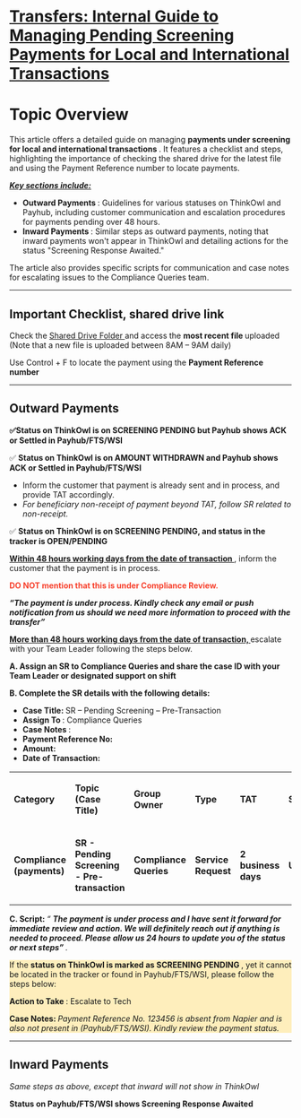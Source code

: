 # [Transfers: Internal Guide to Managing Pending Screening Payments for Local and International Transactions](https://app.getguru.com/card/TqMBgKdc/Transfers-Internal-Guide-to-Managing-Pending-Screening-Payments-for-Local-and-International-Transactions)

<p class="ghq-card-content__paragraph ghq-is-empty" data-ghq-card-content-type="paragraph">
</p>
<h1 class="ghq-card-content__large-heading" data-ghq-card-content-type="LARGE_HEADING">
 Topic Overview
</h1>
<p class="ghq-card-content__paragraph" data-ghq-card-content-type="paragraph">
 This article offers a detailed guide on managing
 <strong class="ghq-card-content__bold" data-ghq-card-content-type="BOLD">
  payments under screening for local and international transactions
 </strong>
 . It features a checklist and steps, highlighting the importance of checking the shared drive for the latest file and using the Payment Reference number to locate payments.
</p>
<p class="ghq-card-content__paragraph" data-ghq-card-content-type="paragraph">
 <em class="ghq-card-content__italic" data-ghq-card-content-type="ITALIC">
  <strong class="ghq-card-content__bold" data-ghq-card-content-type="BOLD">
   <u class="ghq-card-content__underline" data-ghq-card-content-type="UNDERLINE" style="text-decoration:underline">
    Key sections include:
   </u>
  </strong>
 </em>
</p>
<ul class="ghq-card-content__bulleted-list" data-ghq-card-content-type="BULLETED_LIST">
 <li class="ghq-card-content__bulleted-list-item" data-ghq-card-content-type="BULLETED_LIST_ITEM">
  <strong class="ghq-card-content__bold" data-ghq-card-content-type="BOLD">
   Outward Payments
  </strong>
  : Guidelines for various statuses on ThinkOwl and Payhub, including customer communication and escalation procedures for payments pending over 48 hours.
 </li>
 <li class="ghq-card-content__bulleted-list-item" data-ghq-card-content-type="BULLETED_LIST_ITEM">
  <strong class="ghq-card-content__bold" data-ghq-card-content-type="BOLD">
   Inward Payments
  </strong>
  : Similar steps as outward payments, noting that inward payments won't appear in ThinkOwl and detailing actions for the status "Screening Response Awaited."
 </li>
</ul>
<p class="ghq-card-content__paragraph" data-ghq-card-content-type="paragraph">
 The article also provides specific scripts for communication and case notes for escalating issues to the Compliance Queries team.
</p>
<hr class="ghq-card-content__horizontal-rule" data-ghq-card-content-type="DIVIDER"/>
<h2 class="ghq-card-content__medium-heading" data-ghq-card-content-type="MEDIUM_HEADING">
 Important Checklist, shared drive link
</h2>
<p class="ghq-card-content__paragraph" data-ghq-card-content-type="paragraph">
 Check the
 <a class="ghq-card-content__link" data-ghq-card-content-type="LINK" href="https://neobankadq-my.sharepoint.com/:f:/g/personal/jlleve_wio_io/EjkWojV4w11Flcbg-hv0yS0B4J1r_OHmM35I4oRl5KXcRg?e=u0Yyqz" rel="noopener noreferrer" target="_blank">
  Shared Drive Folder
 </a>
 and access the
 <strong class="ghq-card-content__bold" data-ghq-card-content-type="BOLD">
  most recent file
 </strong>
 uploaded (Note that a new file is uploaded between 8AM – 9AM daily)
</p>
<p class="ghq-card-content__paragraph" data-ghq-card-content-type="paragraph">
 Use Control + F to locate the payment using the
 <strong class="ghq-card-content__bold" data-ghq-card-content-type="BOLD">
  Payment Reference number
 </strong>
</p>
<hr class="ghq-card-content__horizontal-rule" data-ghq-card-content-type="DIVIDER"/>
<h2 class="ghq-card-content__medium-heading" data-ghq-card-content-type="MEDIUM_HEADING">
 Outward Payments
</h2>
<p class="ghq-card-content__paragraph" data-ghq-card-content-type="paragraph">
 <strong class="ghq-card-content__bold" data-ghq-card-content-type="BOLD">
  ✅Status on ThinkOwl is on SCREENING PENDING but Payhub shows ACK or Settled in Payhub/FTS/WSI
 </strong>
</p>
<p class="ghq-card-content__paragraph" data-ghq-card-content-type="paragraph">
 ✅
 <strong class="ghq-card-content__bold" data-ghq-card-content-type="BOLD">
  Status on ThinkOwl is on AMOUNT WITHDRAWN and Payhub shows ACK or Settled in Payhub/FTS/WSI
 </strong>
</p>
<ul class="ghq-card-content__bulleted-list" data-ghq-card-content-type="BULLETED_LIST">
 <li class="ghq-card-content__bulleted-list-item" data-ghq-card-content-type="BULLETED_LIST_ITEM">
  Inform the customer that payment is already sent and in process, and provide TAT accordingly.
 </li>
 <li class="ghq-card-content__bulleted-list-item" data-ghq-card-content-type="BULLETED_LIST_ITEM">
  <em class="ghq-card-content__italic" data-ghq-card-content-type="ITALIC">
   For beneficiary non-receipt of payment beyond TAT, follow SR related to non-receipt.
  </em>
 </li>
</ul>
<p class="ghq-card-content__paragraph" data-ghq-card-content-type="paragraph">
 ✅
 <strong class="ghq-card-content__bold" data-ghq-card-content-type="BOLD">
  Status on ThinkOwl is on SCREENING PENDING, and status in the tracker is OPEN/PENDING
 </strong>
</p>
<p class="ghq-card-content__paragraph ghq-is-empty" data-ghq-card-content-type="paragraph">
</p>
<p class="ghq-card-content__paragraph" data-ghq-card-content-type="paragraph">
 <strong class="ghq-card-content__bold" data-ghq-card-content-type="BOLD">
  <u class="ghq-card-content__underline" data-ghq-card-content-type="UNDERLINE" style="text-decoration:underline">
   Within 48 hours working days from the date of transaction
  </u>
 </strong>
 , inform the customer that the payment is in process.
</p>
<p class="ghq-card-content__paragraph ghq-is-empty" data-ghq-card-content-type="paragraph">
</p>
<p class="ghq-card-content__paragraph" data-ghq-card-content-type="paragraph">
 <strong class="ghq-card-content__bold" data-ghq-card-content-type="BOLD">
  <span class="ghq-card-content__text-color" data-ghq-card-content-type="TEXT_COLOR" style="color:#f7412d">
   DO NOT mention that this is under Compliance Review.
  </span>
 </strong>
</p>
<p class="ghq-card-content__paragraph" data-ghq-card-content-type="paragraph">
 <strong class="ghq-card-content__bold" data-ghq-card-content-type="BOLD">
  <em class="ghq-card-content__italic" data-ghq-card-content-type="ITALIC">
   “The payment is under process. Kindly check any email or push notification from us should we need more information to proceed with the transfer”
  </em>
 </strong>
</p>
<p class="ghq-card-content__paragraph ghq-is-empty" data-ghq-card-content-type="paragraph">
</p>
<p class="ghq-card-content__paragraph" data-ghq-card-content-type="paragraph">
 <strong class="ghq-card-content__bold" data-ghq-card-content-type="BOLD">
  <u class="ghq-card-content__underline" data-ghq-card-content-type="UNDERLINE" style="text-decoration:underline">
   More than 48 hours working days from the date of transaction,
  </u>
 </strong>
 <strong class="ghq-card-content__bold" data-ghq-card-content-type="BOLD">
 </strong>
 escalate with your Team Leader following the steps below.
</p>
<p class="ghq-card-content__paragraph ghq-is-empty" data-ghq-card-content-type="paragraph">
</p>
<p class="ghq-card-content__paragraph" data-ghq-card-content-type="paragraph">
 <strong class="ghq-card-content__bold" data-ghq-card-content-type="BOLD">
  A. Assign an SR to Compliance Queries and share the case ID with your Team Leader or designated support on shift
 </strong>
</p>
<p class="ghq-card-content__paragraph ghq-is-empty" data-ghq-card-content-type="paragraph">
</p>
<p class="ghq-card-content__paragraph" data-ghq-card-content-type="paragraph">
 <strong class="ghq-card-content__bold" data-ghq-card-content-type="BOLD">
  B. Complete the SR details with the following details:
 </strong>
</p>
<ul class="ghq-card-content__bulleted-list" data-ghq-card-content-type="BULLETED_LIST">
 <li class="ghq-card-content__bulleted-list-item" data-ghq-card-content-type="BULLETED_LIST_ITEM">
  <strong class="ghq-card-content__bold" data-ghq-card-content-type="BOLD">
   Case Title:
  </strong>
  <strong class="ghq-card-content__bold" data-ghq-card-content-type="BOLD">
  </strong>
  SR – Pending Screening – Pre-Transaction
 </li>
 <li class="ghq-card-content__bulleted-list-item" data-ghq-card-content-type="BULLETED_LIST_ITEM">
  <strong class="ghq-card-content__bold" data-ghq-card-content-type="BOLD">
   Assign To
  </strong>
  : Compliance Queries
 </li>
 <li class="ghq-card-content__bulleted-list-item" data-ghq-card-content-type="BULLETED_LIST_ITEM">
  <strong class="ghq-card-content__bold" data-ghq-card-content-type="BOLD">
   Case Notes
  </strong>
  :
 </li>
 <li class="ghq-card-content__bulleted-list-item" data-ghq-card-content-type="BULLETED_LIST_ITEM">
  <strong class="ghq-card-content__bold" data-ghq-card-content-type="BOLD">
   Payment Reference No:
  </strong>
 </li>
 <li class="ghq-card-content__bulleted-list-item" data-ghq-card-content-type="BULLETED_LIST_ITEM">
  <strong class="ghq-card-content__bold" data-ghq-card-content-type="BOLD">
   Amount:
  </strong>
 </li>
 <li class="ghq-card-content__bulleted-list-item" data-ghq-card-content-type="BULLETED_LIST_ITEM">
  <strong class="ghq-card-content__bold" data-ghq-card-content-type="BOLD">
   Date of Transaction:
  </strong>
 </li>
</ul>
<div class="ghq-card-content__table-responsive-wrapper">
 <div class="ghq-card-content__table-scroller">
  <table class="ghq-card-content__table" data-ghq-card-content-is-full-width="true" data-ghq-card-content-type="TABLE" data-ghq-table-column-widths="150,192,150,150,150,150" data-ghq-table-header="true">
   <colgroup>
    <col style="width:150px"/>
    <col style="width:192px"/>
    <col style="width:150px"/>
    <col style="width:150px"/>
    <col style="width:150px"/>
    <col style="width:150px"/>
   </colgroup>
   <tbody class="ghq-card-content__table-body">
    <tr class="ghq-card-content__table-row" data-ghq-card-content-type="TABLE_ROW">
     <td class="ghq-card-content__table-cell" data-ghq-card-content-type="TABLE_CELL">
      <p class="ghq-card-content__paragraph" data-ghq-card-content-type="paragraph">
       <strong class="ghq-card-content__bold" data-ghq-card-content-type="BOLD">
        Category
       </strong>
      </p>
     </td>
     <td class="ghq-card-content__table-cell" data-ghq-card-content-type="TABLE_CELL">
      <p class="ghq-card-content__paragraph" data-ghq-card-content-type="paragraph">
       <strong class="ghq-card-content__bold" data-ghq-card-content-type="BOLD">
        Topic (Case Title)
       </strong>
      </p>
     </td>
     <td class="ghq-card-content__table-cell" data-ghq-card-content-type="TABLE_CELL">
      <p class="ghq-card-content__paragraph" data-ghq-card-content-type="paragraph">
       <strong class="ghq-card-content__bold" data-ghq-card-content-type="BOLD">
        Group Owner
       </strong>
      </p>
     </td>
     <td class="ghq-card-content__table-cell" data-ghq-card-content-type="TABLE_CELL">
      <p class="ghq-card-content__paragraph" data-ghq-card-content-type="paragraph">
       <strong class="ghq-card-content__bold" data-ghq-card-content-type="BOLD">
        Type
       </strong>
      </p>
     </td>
     <td class="ghq-card-content__table-cell" data-ghq-card-content-type="TABLE_CELL">
      <p class="ghq-card-content__paragraph" data-ghq-card-content-type="paragraph">
       <strong class="ghq-card-content__bold" data-ghq-card-content-type="BOLD">
        TAT
       </strong>
      </p>
     </td>
     <td class="ghq-card-content__table-cell" data-ghq-card-content-type="TABLE_CELL">
      <p class="ghq-card-content__paragraph" data-ghq-card-content-type="paragraph">
       <strong class="ghq-card-content__bold" data-ghq-card-content-type="BOLD">
        Segment
       </strong>
      </p>
     </td>
    </tr>
    <tr class="ghq-card-content__table-row" data-ghq-card-content-type="TABLE_ROW">
     <td class="ghq-card-content__table-cell" data-ghq-card-content-type="TABLE_CELL">
      <p class="ghq-card-content__paragraph" data-ghq-card-content-type="paragraph">
       <strong class="ghq-card-content__bold" data-ghq-card-content-type="BOLD">
        Compliance (payments)
       </strong>
      </p>
     </td>
     <td class="ghq-card-content__table-cell" data-ghq-card-content-type="TABLE_CELL">
      <p class="ghq-card-content__paragraph" data-ghq-card-content-type="paragraph">
       <strong class="ghq-card-content__bold" data-ghq-card-content-type="BOLD">
        SR - Pending Screening - Pre-transaction
       </strong>
      </p>
     </td>
     <td class="ghq-card-content__table-cell" data-ghq-card-content-type="TABLE_CELL">
      <p class="ghq-card-content__paragraph" data-ghq-card-content-type="paragraph">
       <strong class="ghq-card-content__bold" data-ghq-card-content-type="BOLD">
        Compliance Queries
       </strong>
      </p>
     </td>
     <td class="ghq-card-content__table-cell" data-ghq-card-content-type="TABLE_CELL">
      <p class="ghq-card-content__paragraph" data-ghq-card-content-type="paragraph">
       <strong class="ghq-card-content__bold" data-ghq-card-content-type="BOLD">
        Service Request
       </strong>
      </p>
     </td>
     <td class="ghq-card-content__table-cell" data-ghq-card-content-type="TABLE_CELL">
      <p class="ghq-card-content__paragraph" data-ghq-card-content-type="paragraph">
       <strong class="ghq-card-content__bold" data-ghq-card-content-type="BOLD">
        2 business days
       </strong>
      </p>
     </td>
     <td class="ghq-card-content__table-cell" data-ghq-card-content-type="TABLE_CELL">
      <p class="ghq-card-content__paragraph" data-ghq-card-content-type="paragraph">
       <strong class="ghq-card-content__bold" data-ghq-card-content-type="BOLD">
        Universal
       </strong>
      </p>
     </td>
    </tr>
   </tbody>
  </table>
 </div>
</div>
<p class="ghq-card-content__paragraph ghq-is-empty" data-ghq-card-content-type="paragraph">
</p>
<p class="ghq-card-content__paragraph" data-ghq-card-content-type="paragraph">
 <strong class="ghq-card-content__bold" data-ghq-card-content-type="BOLD">
  C. Script:
 </strong>
 <em class="ghq-card-content__italic" data-ghq-card-content-type="ITALIC">
  “
 </em>
 <em class="ghq-card-content__italic" data-ghq-card-content-type="ITALIC">
  <strong class="ghq-card-content__bold" data-ghq-card-content-type="BOLD">
   The payment is under process and I have sent it forward for immediate review and action. We will definitely reach out if anything is needed to proceed. Please allow us 24 hours to update you of the status or next steps”
  </strong>
 </em>
 <em class="ghq-card-content__italic" data-ghq-card-content-type="ITALIC">
  .
 </em>
</p>
<p class="ghq-card-content__paragraph ghq-is-empty" data-ghq-card-content-type="paragraph">
</p>
<section class="ghq-card-content__callout" data-ghq-card-content-type="CALLOUT" data-ghq-color="yellow" style="background-color: #ffc20042;">
 <p class="ghq-card-content__paragraph" data-ghq-card-content-type="paragraph">
  If the
  <strong class="ghq-card-content__bold" data-ghq-card-content-type="BOLD">
   status on ThinkOwl is marked as SCREENING PENDING
  </strong>
  , yet it cannot be located in the tracker or found in Payhub/FTS/WSI, please follow the steps below:
 </p>
 <p class="ghq-card-content__paragraph" data-ghq-card-content-type="paragraph">
  <strong class="ghq-card-content__bold" data-ghq-card-content-type="BOLD">
   Action to Take
  </strong>
  : Escalate to Tech
 </p>
 <p class="ghq-card-content__paragraph" data-ghq-card-content-type="paragraph">
  <strong class="ghq-card-content__bold" data-ghq-card-content-type="BOLD">
   Case Notes:
  </strong>
  <em class="ghq-card-content__italic" data-ghq-card-content-type="ITALIC">
   Payment Reference No. 123456 is absent from Napier and is also not present in (Payhub/FTS/WSI). Kindly review the payment status.
  </em>
 </p>
</section>
<hr class="ghq-card-content__horizontal-rule" data-ghq-card-content-type="DIVIDER"/>
<h2 class="ghq-card-content__medium-heading" data-ghq-card-content-type="MEDIUM_HEADING">
 Inward Payments
</h2>
<p class="ghq-card-content__paragraph" data-ghq-card-content-type="paragraph">
 <em class="ghq-card-content__italic" data-ghq-card-content-type="ITALIC">
  Same steps as above, except that inward will not show in ThinkOwl
 </em>
</p>
<p class="ghq-card-content__paragraph" data-ghq-card-content-type="paragraph">
 <strong class="ghq-card-content__bold" data-ghq-card-content-type="BOLD">
  Status on Payhub/FTS/WSI shows Screening Response Awaited
 </strong>
</p>
<p class="ghq-card-content__paragraph ghq-is-empty" data-ghq-card-content-type="paragraph">
</p>
